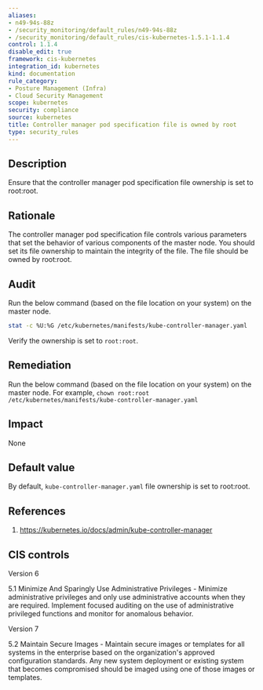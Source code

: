```yaml
---
aliases:
- n49-94s-88z
- /security_monitoring/default_rules/n49-94s-88z
- /security_monitoring/default_rules/cis-kubernetes-1.5.1-1.1.4
control: 1.1.4
disable_edit: true
framework: cis-kubernetes
integration_id: kubernetes
kind: documentation
rule_category:
- Posture Management (Infra)
- Cloud Security Management
scope: kubernetes
security: compliance
source: kubernetes
title: Controller manager pod specification file is owned by root
type: security_rules
---
```


## Description

Ensure that the controller manager pod specification file ownership is set to root:root.

## Rationale

The controller manager pod specification file controls various parameters that set the behavior of various components of the master node. You should set its file ownership to maintain the integrity of the file. The file should be owned by root:root.

## Audit

Run the below command (based on the file location on your system) on the master node.

```bash
stat -c %U:%G /etc/kubernetes/manifests/kube-controller-manager.yaml
```

Verify the ownership is set to `root:root`.

## Remediation

Run the below command (based on the file location on your system) on the master node. For example, `chown root:root /etc/kubernetes/manifests/kube-controller-manager.yaml`

## Impact

None

## Default value

By default, `kube-controller-manager.yaml` file ownership is set to root:root.

## References

1. https://kubernetes.io/docs/admin/kube-controller-manager

## CIS controls

Version 6

5.1 Minimize And Sparingly Use Administrative Privileges - Minimize administrative privileges and only use administrative accounts when they are required. Implement focused auditing on the use of administrative privileged functions and monitor for anomalous behavior.

Version 7

5.2 Maintain Secure Images - Maintain secure images or templates for all systems in the enterprise based on the organization's approved configuration standards. Any new system deployment or existing system that becomes compromised should be imaged using one of those images or templates.
